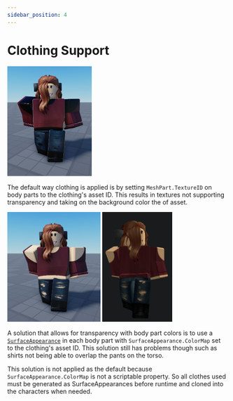```yaml
---
sidebar_position: 4
---
```


# Clothing Support

<img src="/clothingSupportTextureID.png" alt="Clothing with Mesh.TextureID" height="250"/>

The default way clothing is applied is by setting `MeshPart.TextureID` on body parts to the clothing's asset ID. This results in textures not supporting transparency and taking on the background color the of asset.

<img src="/clothingSupportPBR.png" alt="Clothing with SurfaceAppearance" height="250"/>
<img src="/clothingSupportNative.png" alt="Clothing with native support" height="250"/>

A solution that allows for transparency with body part colors is to use a [`SurfaceAppearance`](https://developer.roblox.com/en-us/api-reference/class/SurfaceAppearance) in each body part with `SurfaceAppearance.ColorMap` set to the clothing's asset ID. This solution still has problems though such as shirts not being able to overlap the pants on the torso.

This solution is not applied as the default because `SurfaceAppearance.ColorMap` is not a scriptable property. So all clothes used must be generated as SurfaceAppearances before runtime and cloned into the characters when needed.
